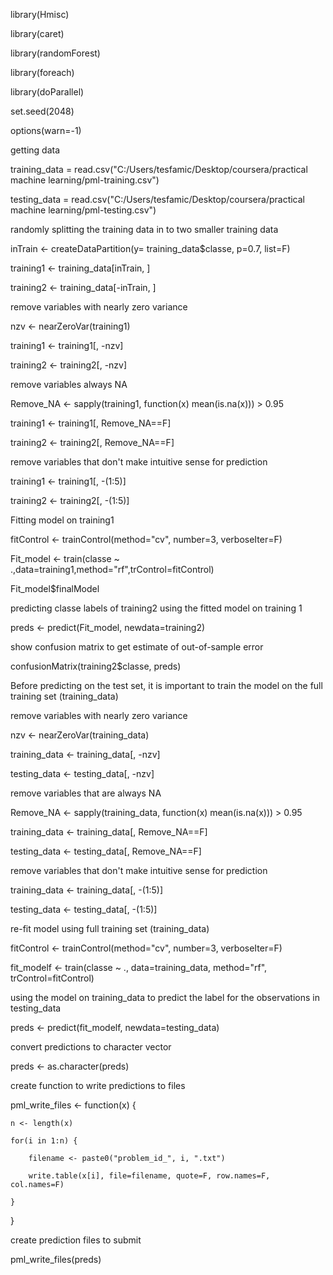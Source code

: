 library(Hmisc)

library(caret)

library(randomForest)

library(foreach)

library(doParallel)

set.seed(2048)

options(warn=-1)

getting data

training_data = read.csv("C:/Users/tesfamic/Desktop/coursera/practical machine learning/pml-training.csv")

testing_data = read.csv("C:/Users/tesfamic/Desktop/coursera/practical machine learning/pml-testing.csv")



randomly splitting the training data in to two smaller training data

inTrain <- createDataPartition(y= training_data$classe, p=0.7, list=F)

training1 <- training_data[inTrain, ]

training2 <- training_data[-inTrain, ]


remove variables with nearly zero variance

nzv <- nearZeroVar(training1)

training1 <- training1[, -nzv]

training2 <- training2[, -nzv]


remove variables always NA

Remove_NA <- sapply(training1, function(x) mean(is.na(x))) > 0.95

training1 <- training1[, Remove_NA==F]

training2 <- training2[, Remove_NA==F]


remove variables that don't make intuitive sense for prediction 

training1 <- training1[, -(1:5)]

training2 <- training2[, -(1:5)]


Fitting model on training1

fitControl <- trainControl(method="cv", number=3, verboseIter=F)

Fit_model <- train(classe ~ .,data=training1,method="rf",trControl=fitControl)

Fit_model$finalModel


predicting classe labels of training2 using the fitted model on training 1

preds <- predict(Fit_model, newdata=training2)


show confusion matrix to get estimate of out-of-sample error

confusionMatrix(training2$classe, preds)


Before predicting on the test set, it is important to train the model on the full training set (training_data)

remove variables with nearly zero variance

nzv <- nearZeroVar(training_data)

training_data <- training_data[, -nzv]

testing_data <- testing_data[, -nzv]


remove variables that are always NA

Remove_NA <- sapply(training_data, function(x) mean(is.na(x))) > 0.95

training_data <- training_data[, Remove_NA==F]

testing_data <- testing_data[, Remove_NA==F]


remove variables that don't make intuitive sense for prediction 

training_data <- training_data[, -(1:5)]

testing_data <- testing_data[, -(1:5)]

re-fit model using full training set (training_data)


fitControl <- trainControl(method="cv", number=3, verboseIter=F)

fit_modelf <- train(classe ~ ., data=training_data, method="rf", trControl=fitControl)


using the model on training_data to predict the label for the observations in testing_data

preds <- predict(fit_modelf, newdata=testing_data)


convert predictions to character vector

preds <- as.character(preds)


create function to write predictions to files

pml_write_files <- function(x) {

    n <- length(x)
    
    for(i in 1:n) {
    
        filename <- paste0("problem_id_", i, ".txt")
        
        write.table(x[i], file=filename, quote=F, row.names=F, col.names=F)
        
    }
    
}


create prediction files to submit

pml_write_files(preds)
